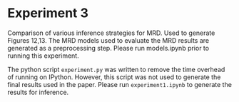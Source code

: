 # Experiment 3

Comparison of various inference strategies for MRD. Used to generate Figures 12,13. The MRD models used to evaluate the MRD results are generated as a preprocessing step. Please run models.ipynb prior to running this experiment.

The python script `experiment.py` was written to remove the time overhead of running on IPython. However, this script was not used to generate the final results used in the paper. Please run `experiment1.ipynb` to generate the results for inference.
